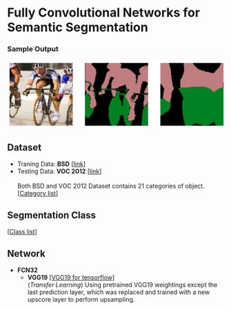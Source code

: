 # Fully Convolutional Networks for Semantic Segmentation

### Sample Output
![alt text](./images/title.png "Sample output")

## Dataset
 - Traning Data:  **BSD**   [[link](http://home.bharathh.info/pubs/codes/SBD/download.html)]
 - Testing Data:  **VOC 2012**   [[link](http://host.robots.ox.ac.uk/pascal/VOC/voc2012/index.html#voc2012vs2011)] <br><br>
 Both BSD and VOC 2012 Dataset contains 21 categories of object.
 [[Category list](http://host.robots.ox.ac.uk/pascal/VOC/voc2012/segexamples/index.html)] <br>

## Segmentation Class
[[Class list](seg_class)]
 
 
## Network
 - **FCN32**
   - **VGG19**   [[VGG19 for tensorflow](https://github.com/machrisaa/tensorflow-vgg)] <br>
     (_Transfer Learning_) Using pretrained VGG19 weightings except the last prediction layer, which
     was replaced and trained with a new upscore layer to perform upsampling. 
